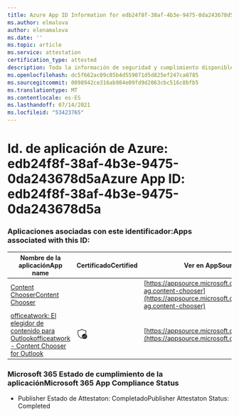 ```yaml
---
title: Azure App ID Information for edb24f8f-38af-4b3e-9475-0da243678d5a
ms.author: elmalova
author: elenamalova
ms.date: ''
ms.topic: article
ms.service: attestation
certification_type: attested
description: Toda la información de seguridad y cumplimiento disponible para edb24f8f-38af-4b3e-9475-0da243678d5a.
ms.openlocfilehash: dc5f662ac09c85b4d559071d5d825ef247ca0785
ms.sourcegitcommit: 0098942ce316ab984e09fd9d2063cbc516c8bfb5
ms.translationtype: MT
ms.contentlocale: es-ES
ms.lasthandoff: 07/14/2021
ms.locfileid: "53423765"
---
```

# <a name="azure-app-id-edb24f8f-38af-4b3e-9475-0da243678d5a"></a><span data-ttu-id="f5f01-103">Id. de aplicación de Azure: edb24f8f-38af-4b3e-9475-0da243678d5a</span><span class="sxs-lookup"><span data-stu-id="f5f01-103">Azure App ID: edb24f8f-38af-4b3e-9475-0da243678d5a</span></span>


### <a name="apps-associated-with-this-id"></a><span data-ttu-id="f5f01-104">Aplicaciones asociadas con este identificador:</span><span class="sxs-lookup"><span data-stu-id="f5f01-104">Apps associated with this ID:</span></span>
| <span data-ttu-id="f5f01-105">**Nombre de la aplicación**</span><span class="sxs-lookup"><span data-stu-id="f5f01-105">**App name**</span></span> | <span data-ttu-id="f5f01-106">**Certificado**</span><span class="sxs-lookup"><span data-stu-id="f5f01-106">**Certified**</span></span> | <span data-ttu-id="f5f01-107">**Ver en AppSource**</span><span class="sxs-lookup"><span data-stu-id="f5f01-107">**View in AppSource**</span></span> |
|-|-|-|
| [<span data-ttu-id="f5f01-108">Content Chooser</span><span class="sxs-lookup"><span data-stu-id="f5f01-108">Content Chooser</span></span>](https://docs.microsoft.com/en-us/microsoft-365-app-certification/forward/officeatwork-ag.content-chooser) |  | [https://appsource.microsoft.com/product/office/officeatwork-ag.content-chooser](https://appsource.microsoft.com/product/office/officeatwork-ag.content-chooser) |
| [<span data-ttu-id="f5f01-109">officeatwork: El elegidor de contenido para Outlook</span><span class="sxs-lookup"><span data-stu-id="f5f01-109">officeatwork - Content Chooser for Outlook</span></span>](https://docs.microsoft.com/en-us/microsoft-365-app-certification/forward/WA104380690) | <img alt="Certified application badge" src="../media/certified-badge.png" height="25" width="25" /> | [https://appsource.microsoft.com/product/office/WA104380690](https://appsource.microsoft.com/product/office/WA104380690) |

### <a name="microsoft-365-app-compliance-status"></a><span data-ttu-id="f5f01-110">Microsoft 365 Estado de cumplimiento de la aplicación</span><span class="sxs-lookup"><span data-stu-id="f5f01-110">Microsoft 365 App Compliance Status</span></span>
- <span data-ttu-id="f5f01-111">Publisher Estado de Attestaton: Completado</span><span class="sxs-lookup"><span data-stu-id="f5f01-111">Publisher Attestaton Status: Completed</span></span>
